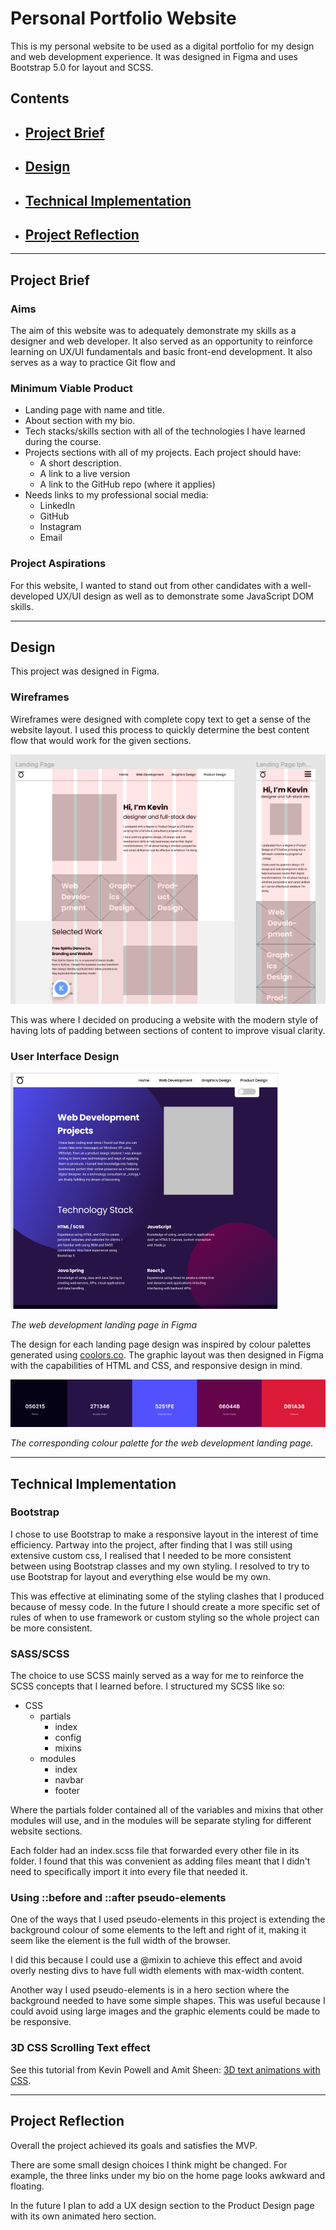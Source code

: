 # Personal Portfolio Website

This is my personal website to be used as a digital portfolio for my design and web development experience. It was designed in Figma and uses Bootstrap 5.0 for layout and SCSS.

## Contents

-   ## [Project Brief](#project-brief-1)
-   ## [Design](#design-1)
-   ## [Technical Implementation](#technical-implementation-1)
-   ## [Project Reflection](#project-reflection-1)

---

## Project Brief

### Aims

The aim of this website was to adequately demonstrate my skills as a designer and web developer. It also served as an opportunity to reinforce learning on UX/UI fundamentals and basic front-end development. It also serves as a way to practice Git flow and

### Minimum Viable Product

-   Landing page with name and title.
-   About section with my bio.
-   Tech stacks/skills section with all of the technologies I have learned during the course.
-   Projects sections with all of my projects. Each project should have:
    -   A short description.
    -   A link to a live version
    -   A link to the GitHub repo (where it applies)
-   Needs links to my professional social media:
    -   LinkedIn
    -   GitHub
    -   Instagram
    -   Email

### Project Aspirations

For this website, I wanted to stand out from other candidates with a well-developed UX/UI design as well as to demonstrate some JavaScript DOM skills.

---

## Design

This project was designed in Figma.

### Wireframes

Wireframes were designed with complete copy text to get a sense of the website layout. I used this process to quickly determine the best content flow that would work for the given sections.

![screenshot of figma wireframes](./README-images/figma-wireframes.png)

This was where I decided on producing a website with the modern style of having lots of padding between sections of content to improve visual clarity.

### User Interface Design

![screenshot of the web development landing page in Figma](./README-images/webdev-ui-dark.png)

_The web development landing page in Figma_

The design for each landing page design was inspired by colour palettes generated using [coolors.co](https://coolors.co/). The graphic layout was then designed in Figma with the capabilities of HTML and CSS, and responsive design in mind.

![the web development landing page colour palette](./README-images/webdev-color-palette.png)

_The corresponding colour palette for the web development landing page._

---

## Technical Implementation

### Bootstrap

I chose to use Bootstrap to make a responsive layout in the interest of time efficiency. Partway into the project, after finding that I was still using extensive custom css, I realised that I needed to be more consistent between using Bootstrap classes and my own styling. I resolved to try to use Bootstrap for layout and everything else would be my own.

This was effective at eliminating some of the styling clashes that I produced because of messy code. In the future I should create a more specific set of rules of when to use framework or custom styling so the whole project can be more consistent.

### SASS/SCSS

The choice to use SCSS mainly served as a way for me to reinforce the SCSS concepts that I learned before. I structured my SCSS like so:

-   CSS
    -   partials
        -   index
        -   config
        -   mixins
    -   modules
        -   index
        -   navbar
        -   footer

Where the partials folder contained all of the variables and mixins that other modules will use, and in the modules will be separate styling for different website sections.

Each folder had an index.scss file that forwarded every other file in its folder. I found that this was convenient as adding files meant that I didn't need to specifically import it into every file that needed it.

### Using ::before and ::after pseudo-elements

One of the ways that I used pseudo-elements in this project is extending the background colour of some elements to the left and right of it, making it seem like the element is the full width of the browser.

I did this because I could use a @mixin to achieve this effect and avoid overly nesting divs to have full width elements with max-width content.

Another way I used pseudo-elements is in a hero section where the background needed to have some simple shapes. This was useful because I could avoid using large images and the graphic elements could be made to be responsive.

### 3D CSS Scrolling Text effect

See this tutorial from Kevin Powell and Amit Sheen: [3D text animations with CSS](https://www.youtube.com/watch?v=NSWr6dkc_Xw&t=99s).

---

## Project Reflection

Overall the project achieved its goals and satisfies the MVP.

There are some small design choices I think might be changed. For example, the three links under my bio on the home page looks awkward and floating.

In the future I plan to add a UX design section to the Product Design page with its own animated hero section.
